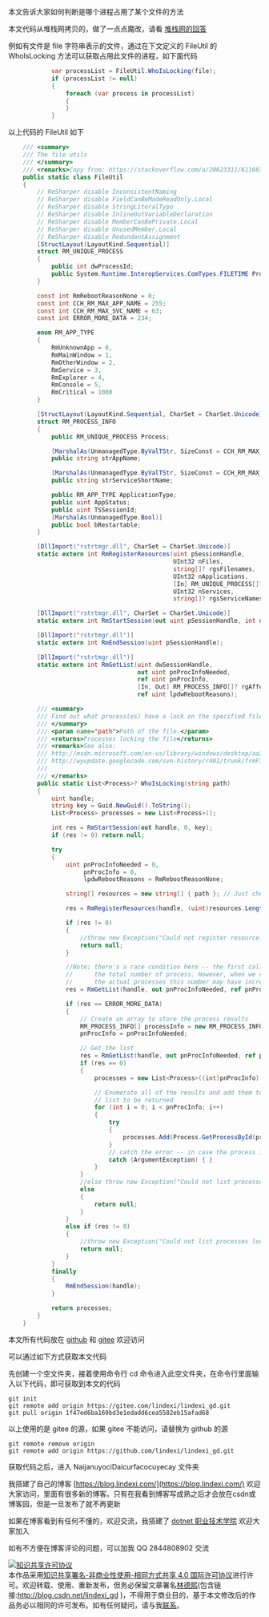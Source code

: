 
本文告诉大家如何判断是哪个进程占用了某个文件的方法

<!--more-->


<!-- CreateTime:2021/11/1 20:04:45 -->


<!-- 发布 -->

本文代码从堆栈网拷贝的，做了一点点魔改，请看 [堆栈网的回答](https://stackoverflow.com/a/20623311/6116637)

例如有文件是 file 字符串表示的文件，通过在下文定义的 FileUtil 的 WhoIsLocking 方法可以获取占用此文件的进程，如下面代码

```csharp
            var processList = FileUtil.WhoIsLocking(file);
            if (processList != null)
            {
                foreach (var process in processList)
                {
                }
            }
```

以上代码的 FileUtil 如下

```csharp
    /// <summary>
    /// The file utils
    /// </summary>
    /// <remarks>Copy from: https://stackoverflow.com/a/20623311/6116637</remarks>
    public static class FileUtil
    {
        // ReSharper disable InconsistentNaming
        // ReSharper disable FieldCanBeMadeReadOnly.Local
        // ReSharper disable StringLiteralTypo
        // ReSharper disable InlineOutVariableDeclaration
        // ReSharper disable MemberCanBePrivate.Local
        // ReSharper disable UnusedMember.Local
        // ReSharper disable RedundantAssignment
        [StructLayout(LayoutKind.Sequential)]
        struct RM_UNIQUE_PROCESS
        {
            public int dwProcessId;
            public System.Runtime.InteropServices.ComTypes.FILETIME ProcessStartTime;
        }

        const int RmRebootReasonNone = 0;
        const int CCH_RM_MAX_APP_NAME = 255;
        const int CCH_RM_MAX_SVC_NAME = 63;
        const int ERROR_MORE_DATA = 234;

        enum RM_APP_TYPE
        {
            RmUnknownApp = 0,
            RmMainWindow = 1,
            RmOtherWindow = 2,
            RmService = 3,
            RmExplorer = 4,
            RmConsole = 5,
            RmCritical = 1000
        }

        [StructLayout(LayoutKind.Sequential, CharSet = CharSet.Unicode)]
        struct RM_PROCESS_INFO
        {
            public RM_UNIQUE_PROCESS Process;

            [MarshalAs(UnmanagedType.ByValTStr, SizeConst = CCH_RM_MAX_APP_NAME + 1)]
            public string strAppName;

            [MarshalAs(UnmanagedType.ByValTStr, SizeConst = CCH_RM_MAX_SVC_NAME + 1)]
            public string strServiceShortName;

            public RM_APP_TYPE ApplicationType;
            public uint AppStatus;
            public uint TSSessionId;
            [MarshalAs(UnmanagedType.Bool)]
            public bool bRestartable;
        }

        [DllImport("rstrtmgr.dll", CharSet = CharSet.Unicode)]
        static extern int RmRegisterResources(uint pSessionHandle,
                                              UInt32 nFiles,
                                              string[]? rgsFilenames,
                                              UInt32 nApplications,
                                              [In] RM_UNIQUE_PROCESS[]? rgApplications,
                                              UInt32 nServices,
                                              string[]? rgsServiceNames);

        [DllImport("rstrtmgr.dll", CharSet = CharSet.Unicode)]
        static extern int RmStartSession(out uint pSessionHandle, int dwSessionFlags, string strSessionKey);

        [DllImport("rstrtmgr.dll")]
        static extern int RmEndSession(uint pSessionHandle);

        [DllImport("rstrtmgr.dll")]
        static extern int RmGetList(uint dwSessionHandle,
                                    out uint pnProcInfoNeeded,
                                    ref uint pnProcInfo,
                                    [In, Out] RM_PROCESS_INFO[]? rgAffectedApps,
                                    ref uint lpdwRebootReasons);

        /// <summary>
        /// Find out what process(es) have a lock on the specified file.
        /// </summary>
        /// <param name="path">Path of the file.</param>
        /// <returns>Processes locking the file</returns>
        /// <remarks>See also:
        /// http://msdn.microsoft.com/en-us/library/windows/desktop/aa373661(v=vs.85).aspx
        /// http://wyupdate.googlecode.com/svn-history/r401/trunk/frmFilesInUse.cs (no copyright in code at time of viewing)
        /// 
        /// </remarks>
        public static List<Process>? WhoIsLocking(string path)
        {
            uint handle;
            string key = Guid.NewGuid().ToString();
            List<Process> processes = new List<Process>();

            int res = RmStartSession(out handle, 0, key);
            if (res != 0) return null;

            try
            {
                uint pnProcInfoNeeded = 0,
                     pnProcInfo = 0,
                     lpdwRebootReasons = RmRebootReasonNone;

                string[] resources = new string[] { path }; // Just checking on one resource.

                res = RmRegisterResources(handle, (uint)resources.Length, resources, 0, null, 0, null);

                if (res != 0)
                {
                    //throw new Exception("Could not register resource.");
                    return null;
                }

                //Note: there's a race condition here -- the first call to RmGetList() returns
                //      the total number of process. However, when we call RmGetList() again to get
                //      the actual processes this number may have increased.
                res = RmGetList(handle, out pnProcInfoNeeded, ref pnProcInfo, null, ref lpdwRebootReasons);

                if (res == ERROR_MORE_DATA)
                {
                    // Create an array to store the process results
                    RM_PROCESS_INFO[] processInfo = new RM_PROCESS_INFO[pnProcInfoNeeded];
                    pnProcInfo = pnProcInfoNeeded;

                    // Get the list
                    res = RmGetList(handle, out pnProcInfoNeeded, ref pnProcInfo, processInfo, ref lpdwRebootReasons);
                    if (res == 0)
                    {
                        processes = new List<Process>((int)pnProcInfo);

                        // Enumerate all of the results and add them to the 
                        // list to be returned
                        for (int i = 0; i < pnProcInfo; i++)
                        {
                            try
                            {
                                processes.Add(Process.GetProcessById(processInfo[i].Process.dwProcessId));
                            }
                            // catch the error -- in case the process is no longer running
                            catch (ArgumentException) { }
                        }
                    }
                    //else throw new Exception("Could not list processes locking resource.");
                    else
                    {
                        return null;
                    }
                }
                else if (res != 0)
                {
                    //throw new Exception("Could not list processes locking resource. Failed to get size of result.");
                    return null;
                }
            }
            finally
            {
                RmEndSession(handle);
            }

            return processes;
        }
    }
```

本文所有代码放在 [github](https://github.com/lindexi/lindexi_gd/tree/1f47ed6ba169bd3e1edadd6cea5582eb15afad68/NaijanuyociDaicurfacocuyecay) 和 [gitee](https://gitee.com/lindexi/lindexi_gd/tree/1f47ed6ba169bd3e1edadd6cea5582eb15afad68/NaijanuyociDaicurfacocuyecay) 欢迎访问

可以通过如下方式获取本文代码

先创建一个空文件夹，接着使用命令行 cd 命令进入此空文件夹，在命令行里面输入以下代码，即可获取到本文的代码

```
git init
git remote add origin https://gitee.com/lindexi/lindexi_gd.git
git pull origin 1f47ed6ba169bd3e1edadd6cea5582eb15afad68
```

以上使用的是 gitee 的源，如果 gitee 不能访问，请替换为 github 的源

```
git remote remove origin
git remote add origin https://github.com/lindexi/lindexi_gd.git
```

获取代码之后，进入 NaijanuyociDaicurfacocuyecay 文件夹



我搭建了自己的博客 [https://blog.lindexi.com/](https://blog.lindexi.com/) 欢迎大家访问，里面有很多新的博客。只有在我看到博客写成熟之后才会放在csdn或博客园，但是一旦发布了就不再更新

如果在博客看到有任何不懂的，欢迎交流，我搭建了 [dotnet 职业技术学院](https://t.me/dotnet_campus) 欢迎大家加入

如有不方便在博客评论的问题，可以加我 QQ 2844808902 交流

<a rel="license" href="http://creativecommons.org/licenses/by-nc-sa/4.0/"><img alt="知识共享许可协议" style="border-width:0" src="https://licensebuttons.net/l/by-nc-sa/4.0/88x31.png" /></a><br />本作品采用<a rel="license" href="http://creativecommons.org/licenses/by-nc-sa/4.0/">知识共享署名-非商业性使用-相同方式共享 4.0 国际许可协议</a>进行许可。欢迎转载、使用、重新发布，但务必保留文章署名[林德熙](http://blog.csdn.net/lindexi_gd)(包含链接:http://blog.csdn.net/lindexi_gd )，不得用于商业目的，基于本文修改后的作品务必以相同的许可发布。如有任何疑问，请与我[联系](mailto:lindexi_gd@163.com)。
